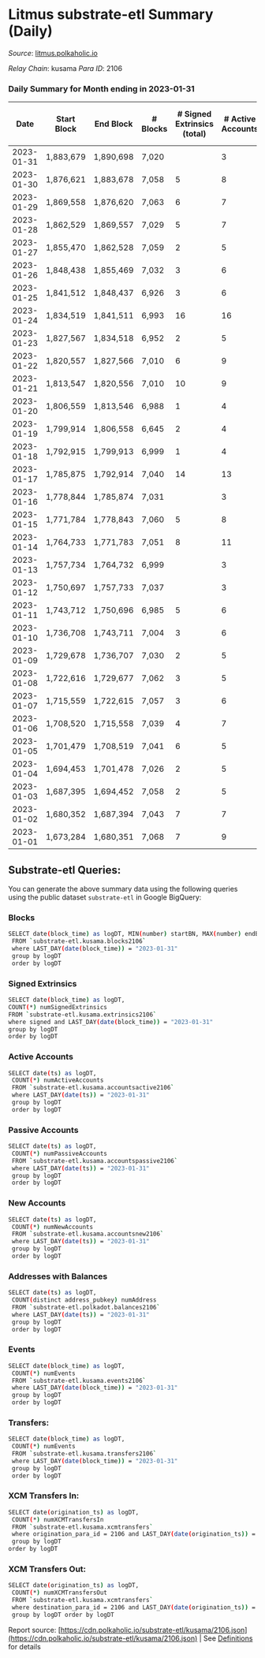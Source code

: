 # Litmus substrate-etl Summary (Daily)

_Source_: [litmus.polkaholic.io](https://litmus.polkaholic.io)

*Relay Chain*: kusama
*Para ID*: 2106



### Daily Summary for Month ending in 2023-01-31


| Date | Start Block | End Block | # Blocks | # Signed Extrinsics (total) | # Active Accounts | # Passive | # New | # Addresses with Balances | # Events | # Transfers | # XCM Transfers In | # XCM Transfers Out | Issues | 
| ---- | ----------- | --------- | -------- | --------------------------- | ----------------- | --------- | ----- | ------------------------- | -------- | ----------- | ------------------ | ------------------- | ------ |
| 2023-01-31 | 1,883,679 | 1,890,698 | 7,020 |  | 3 |  |  | 13,902 | 14,044 |   |   |   |  |
| 2023-01-30 | 1,876,621 | 1,883,678 | 7,058 | 5 | 8 |  | 1 | 13,902 | 14,153 |   |   |   |  |
| 2023-01-29 | 1,869,558 | 1,876,620 | 7,063 | 6 | 7 | 2 |  | 13,901 | 14,173 | 3 ($88.79) |   | 1 ($88.36) |  |
| 2023-01-28 | 1,862,529 | 1,869,557 | 7,029 | 5 | 7 | 1 | 1 | 13,904 | 14,102 | 2 ($36.95) |   |   |  |
| 2023-01-27 | 1,855,470 | 1,862,528 | 7,059 | 2 | 5 |  |  | 13,905 | 14,134 |   |   |   |  |
| 2023-01-26 | 1,848,438 | 1,855,469 | 7,032 | 3 | 6 |  |  | 13,905 | 14,089 |   |   |   |  |
| 2023-01-25 | 1,841,512 | 1,848,437 | 6,926 | 3 | 6 |  |  | 13,906 | 13,873 |   |   |   |  |
| 2023-01-24 | 1,834,519 | 1,841,511 | 6,993 | 16 | 16 | 1 | 1 | 13,906 | 14,098 | 8 ($781.64) |   |   |  |
| 2023-01-23 | 1,827,567 | 1,834,518 | 6,952 | 2 | 5 | 1 | 1 | 13,906 | 13,922 | 1 ($0.50) |   |   |  |
| 2023-01-22 | 1,820,557 | 1,827,566 | 7,010 | 6 | 9 | 1 | 1 | 13,905 | 14,071 | 1 ($1.49) |   |   |  |
| 2023-01-21 | 1,813,547 | 1,820,556 | 7,010 | 10 | 9 | 1 | 2 | 13,905 | 14,092 | 6 ($76.75) |   |   |  |
| 2023-01-20 | 1,806,559 | 1,813,546 | 6,988 | 1 | 4 |  |  | 13,904 | 13,986 |   |   |   |  |
| 2023-01-19 | 1,799,914 | 1,806,558 | 6,645 | 2 | 4 | 1 | 1 | 13,904 | 13,308 | 1 ($25.75) |   |   |  |
| 2023-01-18 | 1,792,915 | 1,799,913 | 6,999 | 1 | 4 |  |  | 13,903 | 14,006 |   |   |   |  |
| 2023-01-17 | 1,785,875 | 1,792,914 | 7,040 | 14 | 13 | 1 | 2 | 13,903 | 14,175 | 5 ($114.95) |   |   |  |
| 2023-01-16 | 1,778,844 | 1,785,874 | 7,031 |  | 3 |  |  | 13,901 | 14,066 |   |   |   |  |
| 2023-01-15 | 1,771,784 | 1,778,843 | 7,060 | 5 | 8 | 1 | 1 | 13,901 | 14,160 | 1 ($6.39) |   | 1 ($6.37) |  |
| 2023-01-14 | 1,764,733 | 1,771,783 | 7,051 | 8 | 11 | 1 | 1 | 13,900 | 14,157 | 2 ($13.51) |   |   |  |
| 2023-01-13 | 1,757,734 | 1,764,732 | 6,999 |  | 3 |  |  | 13,900 | 14,005 |   |   |   |  |
| 2023-01-12 | 1,750,697 | 1,757,733 | 7,037 |  | 3 |  |  | 13,900 | 14,078 |   |   |   |  |
| 2023-01-11 | 1,743,712 | 1,750,696 | 6,985 | 5 | 6 |  |  | 13,900 | 14,004 |   |   |   |  |
| 2023-01-10 | 1,736,708 | 1,743,711 | 7,004 | 3 | 6 | 1 |  | 13,900 | 14,030 | 2 ($55.35) |   |   |  |
| 2023-01-09 | 1,729,678 | 1,736,707 | 7,030 | 2 | 5 |  |  | 13,900 | 14,078 |   |   |   |  |
| 2023-01-08 | 1,722,616 | 1,729,677 | 7,062 | 3 | 5 | 1 | 1 | 13,900 | 14,151 | 1 ($1.08) |   |   |  |
| 2023-01-07 | 1,715,559 | 1,722,615 | 7,057 | 3 | 6 | 2 | 2 | 13,901 | 14,141 | 2 ($1.98) |   |   |  |
| 2023-01-06 | 1,708,520 | 1,715,558 | 7,039 | 4 | 7 | 2 |  | 13,900 | 14,109 | 3 ($10.08) |   |   |  |
| 2023-01-05 | 1,701,479 | 1,708,519 | 7,041 | 6 | 5 | 1 | 1 | 13,900 | 14,129 | 2 ($234.23) |   |   |  |
| 2023-01-04 | 1,694,453 | 1,701,478 | 7,026 | 2 | 5 |  |  | 13,900 | 14,068 |   |   |   |  |
| 2023-01-03 | 1,687,395 | 1,694,452 | 7,058 | 2 | 5 |  |  | 13,900 | 14,132 |   |   |   |  |
| 2023-01-02 | 1,680,352 | 1,687,394 | 7,043 | 7 | 7 |  | 1 | 13,900 | 14,136 | 1 ($72.04) | 1 ($0.77) |   |  |
| 2023-01-01 | 1,673,284 | 1,680,351 | 7,068 | 7 | 9 |  |  | 13,900 | 14,188 |   |   |   |  |

## Substrate-etl Queries:
You can generate the above summary data using the following queries using the public dataset `substrate-etl` in Google BigQuery:

### Blocks
```bash
SELECT date(block_time) as logDT, MIN(number) startBN, MAX(number) endBN, COUNT(*) numBlocks 
 FROM `substrate-etl.kusama.blocks2106`  
 where LAST_DAY(date(block_time)) = "2023-01-31" 
 group by logDT 
 order by logDT
```

### Signed Extrinsics
```bash
SELECT date(block_time) as logDT, 
COUNT(*) numSignedExtrinsics 
FROM `substrate-etl.kusama.extrinsics2106`  
where signed and LAST_DAY(date(block_time)) = "2023-01-31" 
group by logDT 
order by logDT
```

### Active Accounts
```bash
SELECT date(ts) as logDT, 
 COUNT(*) numActiveAccounts 
 FROM `substrate-etl.kusama.accountsactive2106` 
 where LAST_DAY(date(ts)) = "2023-01-31" 
 group by logDT 
 order by logDT
```

### Passive Accounts
```bash
SELECT date(ts) as logDT, 
 COUNT(*) numPassiveAccounts 
 FROM `substrate-etl.kusama.accountspassive2106` 
 where LAST_DAY(date(ts)) = "2023-01-31" 
 group by logDT 
 order by logDT
```

### New Accounts
```bash
SELECT date(ts) as logDT, 
 COUNT(*) numNewAccounts 
 FROM `substrate-etl.kusama.accountsnew2106` 
 where LAST_DAY(date(ts)) = "2023-01-31" 
 group by logDT
 order by logDT
```

### Addresses with Balances
```bash
SELECT date(ts) as logDT,
 COUNT(distinct address_pubkey) numAddress 
 FROM `substrate-etl.polkadot.balances2106` 
 where LAST_DAY(date(ts)) = "2023-01-31" 
 group by logDT 
 order by logDT
```

### Events
```bash
SELECT date(block_time) as logDT, 
 COUNT(*) numEvents 
 FROM `substrate-etl.kusama.events2106` 
 where LAST_DAY(date(block_time)) = "2023-01-31" 
 group by logDT 
 order by logDT
```

### Transfers:
```bash
SELECT date(block_time) as logDT, 
 COUNT(*) numEvents 
 FROM `substrate-etl.kusama.transfers2106` 
 where LAST_DAY(date(block_time)) = "2023-01-31" 
 group by logDT 
 order by logDT
```

### XCM Transfers In:
```bash
SELECT date(origination_ts) as logDT, 
 COUNT(*) numXCMTransfersIn 
 FROM `substrate-etl.kusama.xcmtransfers` 
 where origination_para_id = 2106 and LAST_DAY(date(origination_ts)) = "2023-01-31" 
 group by logDT 
order by logDT
```

### XCM Transfers Out:
```bash
SELECT date(origination_ts) as logDT, 
 COUNT(*) numXCMTransfersOut 
 FROM `substrate-etl.kusama.xcmtransfers` 
 where destination_para_id = 2106 and LAST_DAY(date(origination_ts)) = "2023-01-31" 
 group by logDT order by logDT
```


Report source: [https://cdn.polkaholic.io/substrate-etl/kusama/2106.json](https://cdn.polkaholic.io/substrate-etl/kusama/2106.json) | See [Definitions](/DEFINITIONS.md) for details
